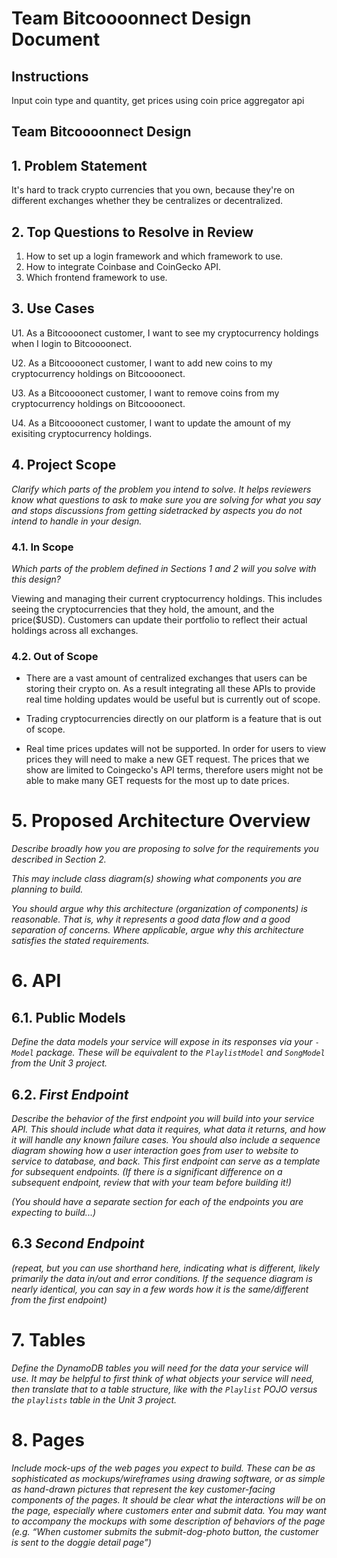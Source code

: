# Team Bitcoooonnect Design Document

## Instructions

Input coin type and quantity, get prices using coin price aggregator api 

## Team Bitcoooonnect Design



## 1. Problem Statement

It's hard to track crypto currencies that you own, because they're on different exchanges whether they be centralizes or decentralized.

## 2. Top Questions to Resolve in Review

1. How to set up a login framework and which framework to use.
2. How to integrate Coinbase and CoinGecko API.
3. Which frontend framework to use.

## 3. Use Cases

U1. As a Bitcoooonect customer, I want to see my cryptocurrency holdings when I login to Bitcoooonect.

U2. As a Bitcoooonect customer, I want to add new coins to my cryptocurrency holdings on Bitcoooonect.
    
U3. As a Bitcoooonect customer, I want to remove coins from my cryptocurrency holdings on Bitcoooonect.

U4. As a Bitcoooonect customer, I want to update the amount of my exisiting cryptocurrency holdings.

## 4. Project Scope

*Clarify which parts of the problem you intend to solve. It helps reviewers know
what questions to ask to make sure you are solving for what you say and stops
discussions from getting sidetracked by aspects you do not intend to handle in
your design.*

### 4.1. In Scope

*Which parts of the problem defined in Sections 1 and 2 will you solve with this
design?*

Viewing and managing their current cryptocurrency holdings. This includes seeing the cryptocurrencies that they hold, the amount,
and the price($USD). Customers can update their portfolio to reflect their actual holdings across all exchanges.

### 4.2. Out of Scope

* There are a vast amount of centralized exchanges that users can be storing their crypto on. As a result integrating all these APIs to provide real time holding updates would be useful but is currently out of scope.

* Trading cryptocurrencies directly on our platform is a feature that is out of scope.

* Real time prices updates will not be supported. In order for users to view prices they will need to make a new GET request. The prices that we show are limited to Coingecko's API terms, therefore users might not be able to make many GET requests for the most up to date prices. 

# 5. Proposed Architecture Overview

*Describe broadly how you are proposing to solve for the requirements you
described in Section 2.*

*This may include class diagram(s) showing what components you are planning to
build.*

*You should argue why this architecture (organization of components) is
reasonable. That is, why it represents a good data flow and a good separation of
concerns. Where applicable, argue why this architecture satisfies the stated
requirements.*

# 6. API

## 6.1. Public Models

*Define the data models your service will expose in its responses via your
*`-Model`* package. These will be equivalent to the *`PlaylistModel`* and
*`SongModel`* from the Unit 3 project.*

## 6.2. *First Endpoint*

*Describe the behavior of the first endpoint you will build into your service
API. This should include what data it requires, what data it returns, and how it
will handle any known failure cases. You should also include a sequence diagram
showing how a user interaction goes from user to website to service to database,
and back. This first endpoint can serve as a template for subsequent endpoints.
(If there is a significant difference on a subsequent endpoint, review that with
your team before building it!)*

*(You should have a separate section for each of the endpoints you are expecting
to build...)*

## 6.3 *Second Endpoint*

*(repeat, but you can use shorthand here, indicating what is different, likely
primarily the data in/out and error conditions. If the sequence diagram is
nearly identical, you can say in a few words how it is the same/different from
the first endpoint)*

# 7. Tables

*Define the DynamoDB tables you will need for the data your service will use. It
may be helpful to first think of what objects your service will need, then
translate that to a table structure, like with the *`Playlist` POJO* versus the
`playlists` table in the Unit 3 project.*

# 8. Pages

*Include mock-ups of the web pages you expect to build. These can be as
sophisticated as mockups/wireframes using drawing software, or as simple as
hand-drawn pictures that represent the key customer-facing components of the
pages. It should be clear what the interactions will be on the page, especially
where customers enter and submit data. You may want to accompany the mockups
with some description of behaviors of the page (e.g. “When customer submits the
submit-dog-photo button, the customer is sent to the doggie detail page”)*
